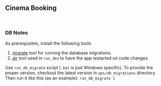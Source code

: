 ## Cinema Booking

<br/>

### DB Notes

As prerequisites, install the following tools:
1. [migrate](https://github.com/golang-migrate/migrate/tree/master/cmd/migrate) tool for running the database migrations.
2. [air](https://github.com/cosmtrek/air) tool used in `run_dev` to have the app restarted on code changes.

Use `run_db_migrate` script (`.bat` is just Windows specific). To provide the proper version,
checkout the latest version in `ops/db_migrations` directory.<br/>
Then run it like this (as an example): `run_db_migrate 1`

<br/>
